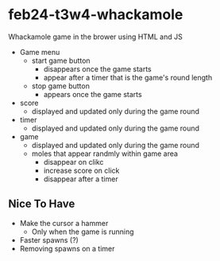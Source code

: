 # feb24-t3w4-whackamole

Whackamole game in the brower using HTML and JS

- Game menu
  - start game button
    - disappears once the game starts
    - appear after a timer that is the game's round length
  - stop game button
    - appears once the game starts
- score
  - displayed and updated only during the game round
- timer
  -  displayed and updated only during the game round
- game
  - displayed and updated only during the game round
  - moles that appear randmly within game area
    - disappear on  clikc
    - increase score on click
    - disappear after a timer
 
 ## Nice To Have

 - Make the cursor a hammer
   - Only when the game is running
- Faster spawns (?)
- Removing spawns on a timer